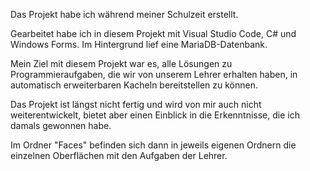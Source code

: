 Das Projekt habe ich während meiner Schulzeit erstellt.

Gearbeitet habe ich in diesem Projekt mit Visual Studio Code, C# und Windows Forms. Im Hintergrund lief eine MariaDB-Datenbank.

Mein Ziel mit diesem Projekt war es, alle Lösungen zu Programmieraufgaben, die wir von unserem Lehrer erhalten haben, in automatisch erweiterbaren Kacheln bereitstellen zu können.

Das Projekt ist längst nicht fertig und wird von mir auch nicht weiterentwickelt, bietet aber einen Einblick in die Erkenntnisse, die ich damals gewonnen habe.

Im Ordner "Faces" befinden sich dann in jeweils eigenen Ordnern die einzelnen Oberflächen mit den Aufgaben der Lehrer.
